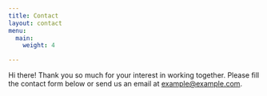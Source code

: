 ```yaml
---
title: Contact
layout: contact
menu:
  main:
    weight: 4

---
```

Hi there! Thank you so much for your interest in working together. Please fill the contact form below or send us an email at [example@example.com](mailto:example@example.com).